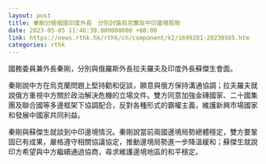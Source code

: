 ```yaml
---
layout: post
title: 秦剛分晤俄國印度外長　分別討論烏克蘭及中印邊境局勢
date: 2023-05-05 11:46:39.000000000 +08:00
link: https://news.rthk.hk/rthk/ch/component/k2/1699281-20230505.htm
categories: rthk
---
```


國務委員兼外長秦剛，分別與俄羅斯外長拉夫羅夫及印度外長蘇傑生會面。

秦剛說中方在烏克蘭問題上堅持勸和促談，願意與俄方保持溝通協調；拉夫羅夫就說俄方重視中方關於政治解決危機的立場文件。雙方同意加強金磚國家、二十國集團及聯合國等多邊框架下協調配合，反對各種形式的霸權主義，維護新興市場國家和發展中國家共同利益。

秦剛與蘇傑生就談到中印邊境情況。秦剛說當前兩國邊境局勢總體穩定，雙方要鞏固已有成果，嚴格遵守相關協議協定，推動邊境局勢進一步降溫緩和；蘇傑生就說印方希望與中方繼續通過協商，尋求維護邊境地區的和平穩定。
